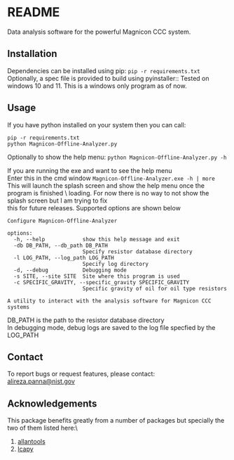 README
======

Data analysis software for the powerful Magnicon CCC system.

Installation
------------
Dependencies can be installed using pip:
``pip -r requirements.txt``
Optionally, a spec file is provided to build using pyinstaller::
Tested on windows 10 and 11. This is a windows only program as of now.


Usage
-----
If you have python installed on your system then you can call:
```
pip -r requirements.txt
python Magnicon-Offline-Analyzer.py
```
Optionally to show the help menu:
``python Magnicon-Offline-Analyzer.py -h``

If you are running the exe and want to see the help menu\
Enter this in the cmd window
``Magnicon-Offline-Analyzer.exe -h | more``
This will launch the splash screen and show the help menu once the program is finished \ loading. For now there is no way to not show the splash screen but I am trying to fix \
this for future releases. Supported options are shown below
```
Configure Magnicon-Offline-Analyzer

options:
  -h, --help            show this help message and exit
  -db DB_PATH, --db_path DB_PATH
                        Specify resistor database directory
  -l LOG_PATH, --log_path LOG_PATH
                        Specify log directory
  -d, --debug           Debugging mode
  -s SITE, --site SITE  Site where this program is used
  -c SPECIFIC_GRAVITY, --specific_gravity SPECIFIC_GRAVITY
                        Specific gravity of oil for oil type resistors

A utility to interact with the analysis software for Magnicon CCC systems

```

DB_PATH is the path to the resistor database directory\
In debugging mode, debug logs are saved to the log file specfied by the LOG_PATH

Contact
-------
To report bugs or request features, please contact:\
alireza.panna@nist.gov

Acknowledgements
----------------
This package benefits greatly from a number of packages but specially the two of them listed here:\
1. [allantools](https://github.com/aewallin/allantools)
2. [lcapy](https://github.com/mph-/lcapy)